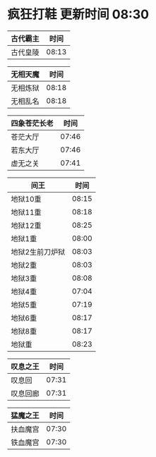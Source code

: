 # 疯狂打鞋 更新时间 08:30

| 古代霸主   | 时间    |
|--------|-------|
| 古代皇陵 | 08:13 |

| 无相天魔   | 时间    |
|--------|-------|
| 无相炼狱 | 08:18 |
| 无相乱名 | 08:18 |

| 四象苍茫长老   | 时间    |
|--------|-------|
| 苍茫大厅 | 07:46 |
| 若东大厅 | 07:46 |
| 虚无之关 | 07:41 |

| 间王   | 时间    |
|--------|-------|
| 地狱10重 | 08:15 |
| 地狱11重 | 08:18 |
| 地狱12重 | 08:25 |
| 地狱1重 | 08:00 |
| 地狱2生前刀炉狱 | 08:03 |
| 地狱2重 | 08:03 |
| 地狱3重 | 08:08 |
| 地狱4重 | 07:04 |
| 地狱5重 | 07:19 |
| 地狱6重 | 08:17 |
| 地狱8重 | 08:17 |
| 地狱重 | 08:23 |

| 叹息之王   | 时间    |
|--------|-------|
| 叹息回 | 07:31 |
| 叹息回廊 | 07:31 |

| 猛魔之王   | 时间    |
|--------|-------|
| 扶血魔宫 | 07:30 |
| 铁血魔宫 | 07:30 |